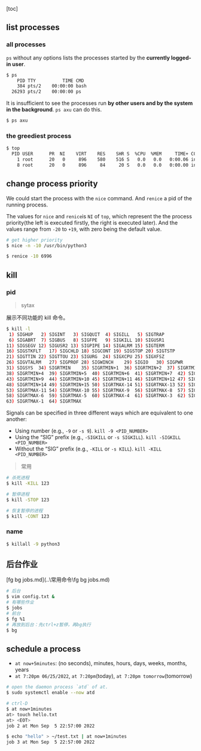 [toc]

## list processes
### all processes

`ps` without any options lists the processes started by the **currently logged-in user**. 

```bash
$ ps
    PID TTY          TIME CMD
    384 pts/2    00:00:00 bash
  26293 pts/2    00:00:00 ps
```

It is insufficient to see the processes run **by other users and by the system in the background**. `ps axu` can do this.

```bash
$ ps axu
```

### the greediest process
```bash
$ top
  PID USER      PR  NI    VIRT    RES    SHR S  %CPU  %MEM     TIME+ COMMAND
    1 root      20   0     896    580    516 S   0.0   0.0   0:00.06 init
    8 root      20   0     896     84     20 S   0.0   0.0   0:00.00 init
```

## change process priority

We could start the process with the `nice` command. And `renice` a pid of the running process.

The values for `nice` and `renice`is `NI` of `top`, which represent the the process priority(the left is executed firstly, the right is executed later). And the values range from `-20` to `+19`, with zero being the default value.
```bash
# get higher priority
$ nice -n -10 /usr/bin/python3

$ renice -10 6996
```

## kill
### pid

> sytax

展示不同功能的 kill 命令。
```bash
$ kill -l
 1) SIGHUP	 2) SIGINT	 3) SIGQUIT	 4) SIGILL	 5) SIGTRAP
 6) SIGABRT	 7) SIGBUS	 8) SIGFPE	 9) SIGKILL	10) SIGUSR1
11) SIGSEGV	12) SIGUSR2	13) SIGPIPE	14) SIGALRM	15) SIGTERM
16) SIGSTKFLT	17) SIGCHLD	18) SIGCONT	19) SIGSTOP	20) SIGTSTP
21) SIGTTIN	22) SIGTTOU	23) SIGURG	24) SIGXCPU	25) SIGXFSZ
26) SIGVTALRM	27) SIGPROF	28) SIGWINCH	29) SIGIO	30) SIGPWR
31) SIGSYS	34) SIGRTMIN	35) SIGRTMIN+1	36) SIGRTMIN+2	37) SIGRTMIN+3
38) SIGRTMIN+4	39) SIGRTMIN+5	40) SIGRTMIN+6	41) SIGRTMIN+7	42) SIGRTMIN+8
43) SIGRTMIN+9	44) SIGRTMIN+10	45) SIGRTMIN+11	46) SIGRTMIN+12	47) SIGRTMIN+13
48) SIGRTMIN+14	49) SIGRTMIN+15	50) SIGRTMAX-14	51) SIGRTMAX-13	52) SIGRTMAX-12
53) SIGRTMAX-11	54) SIGRTMAX-10	55) SIGRTMAX-9	56) SIGRTMAX-8	57) SIGRTMAX-7
58) SIGRTMAX-6	59) SIGRTMAX-5	60) SIGRTMAX-4	61) SIGRTMAX-3	62) SIGRTMAX-2
63) SIGRTMAX-1	64) SIGRTMAX	
```


Signals can be specified in three different ways which are equivalent to one another:
- Using number (e.g., `-9` or `-s 9`).
  `kill -9 <PID_NUMBER>`
- Using the “SIG” prefix (e.g., `-SIGKILL` or `-s SIGKILL`).
  `kill -SIGKILL <PID_NUMBER>`
- Without the “SIG” prefix (e.g., `-KILL` or `-s KILL`).
  `kill -KILL <PID_NUMBER>`

> 常用

```bash
# 杀死进程
$ kill -KILL 123

# 暂停进程
$ kill -STOP 123

# 恢复暂停的进程
$ kill -CONT 123
```
### name
```bash
$ killall -9 python3
```

## 后台作业

 [fg bg jobs.md](..\常用命令\fg bg jobs.md) 

```bash
# 后台
$ vim config.txt &
# 有哪些作业
$ jobs
# 前台
$ fg %1
# 再放到后台：先ctrl+z暂停，再bg执行
$ bg
```
## schedule a process

- `at now+5minutes`: (no seconds), minutes, hours, days, weeks, months, years
- `at 7:20pm 06/25/2022`, `at 7:20pm`(today), `at 7:20pm tomorrow`(tomorrow)
```bash
# open the daemon process `atd` of at.
$ sudo systemctl enable --now atd

# ctrl-D
$ at now+1minutes
at> touch hello.txt
at> <EOT>
job 2 at Mon Sep  5 22:57:00 2022

$ echo "hello" > ~/test.txt | at now+1minutes
job 3 at Mon Sep  5 22:57:00 2022
```